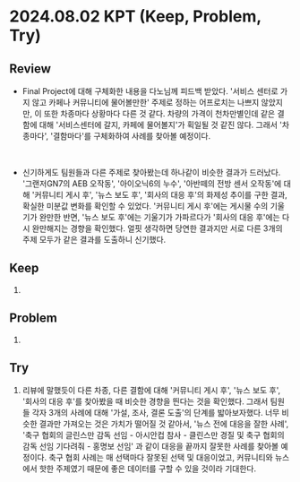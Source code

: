 2024.08.02     KPT (Keep, Problem, Try)
========================================

Review
-----
* Final Project에 대해 구체화한 내용을 다노님께 피드백 받았다. '서비스 센터로 가지 않고 카페나 커뮤니티에 물어볼만한' 주제로 정하는 어프로치는 나쁘지 않았지만, 이 또한 차종마다 상황마다 다른 것 같다. 차량의 가격이 천차만별인데 같은 결함에 대해 '서비스센터에 갈지, 카페에 물어볼지'가 획일될 것 같진 않다. 그래서 '차종마다', '결함마다'를 구체화하여 사례를 찾아볼 예정이다.

</br>

* 신기하게도 팀원들과 다른 주제로 찾아봤는데 하나같이 비슷한 결과가 드러났다. '그랜저GN7의 AEB 오작동', '아이오닉6의 누수', '아반떼의 전방 센서 오작동'에 대해 '커뮤니티 게시 후', '뉴스 보도 후', '회사의 대응 후'의 화제성 추이를 구한 결과, 확실한 미분값 변화를 확인할 수 있었다. '커뮤니티 게시 후'에는 게시물 수의 기울기가 완만한 반면, '뉴스 보도 후'에는 기울기가 가파르다가 '회사의 대응 후'에는 다시 완만해지는 경향을 확인했다. 얼핏 생각하면 당연한 결과지만 서로 다른 3개의 주제 모두가 같은 결과를 도출하니 신기했다.


Keep
----
1. 

Problem
-------
1. 

Try
---
1. 리뷰에 말했듯이 다른 차종, 다른 결함에 대해 '커뮤니티 게시 후', '뉴스 보도 후', '회사의 대응 후'를 찾아봤을 때 비슷한 경향을 띈다는 것을 확인했다. 그래서 팀원들 각자 3개의 사례에 대해 '가설, 조사, 결론 도출'의 단계를 밟아보자했다. 너무 비슷한 결과만 가져오는 것은 가치가 떨어질 것 같아서, '뉴스 전에 대응을 잘한 사례', '축구 협회의 글린스만 감독 선임 - 아시안컵 참사 - 클린스만 경질 및 축구 협회의 감독 선임 기다려줘 - 홍명보 선임' 과 같이 대응을 끝까지 잘못한 사례를 찾아볼 예정이다. 축구 협회 사례는 매 선택마다 잘못된 선택 및 대응이었고, 커뮤니티와 뉴스에서 핫한 주제였기 때문에 좋은 데이터를 구할 수 있을 것이라 기대한다.